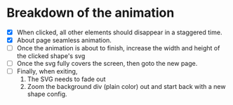 # Breakdown of the animation

- [x] When clicked, all other elements should disappear  in a staggered time.  
- [x] About page seamless animation. 
- [ ] Once the animation is about to finish, increase the width and height of the clicked shape's svg
- [ ] Once the svg fully covers the screen, then goto the new page.
- [ ] Finally, when exiting, 
    1. The SVG needs to fade out
    2. Zoom the background div (plain color) out and start back with a new shape config.
